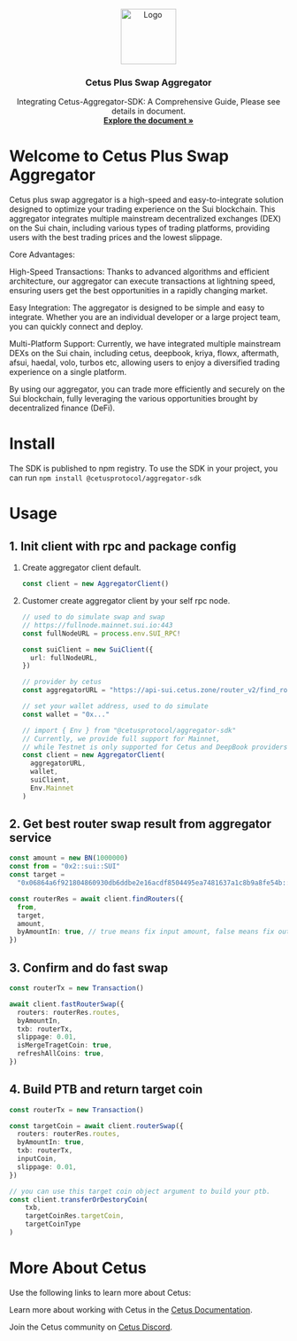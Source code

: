<!-- PROJECT LOGO -->
<br />
<div align="center">
  <a >
    <img src="https://archive.cetus.zone/assets/image/logo.png" alt="Logo" width="100" height="100">
  </a>

  <h3 align="center">Cetus Plus Swap Aggregator</h3>

  <p align="center">
    Integrating Cetus-Aggregator-SDK: A Comprehensive Guide, Please see details in document.
    <br />
    <a href="https://cetus-1.gitbook.io/cetus-developer-docs/developer/cetus-plus-aggregator"><strong>Explore the document »</strong>
    </a>
  </p>
</div>

# Welcome to Cetus Plus Swap Aggregator

Cetus plus swap aggregator is a high-speed and easy-to-integrate solution designed to optimize your trading experience on the Sui blockchain. This aggregator integrates multiple mainstream decentralized exchanges (DEX) on the Sui chain, including various types of trading platforms, providing users with the best trading prices and the lowest slippage.

Core Advantages:

High-Speed Transactions: Thanks to advanced algorithms and efficient architecture, our aggregator can execute transactions at lightning speed, ensuring users get the best opportunities in a rapidly changing market.

Easy Integration: The aggregator is designed to be simple and easy to integrate. Whether you are an individual developer or a large project team, you can quickly connect and deploy.

Multi-Platform Support: Currently, we have integrated multiple mainstream DEXs on the Sui chain, including cetus, deepbook, kriya, flowx, aftermath, afsui, haedal, volo, turbos etc, allowing users to enjoy a diversified trading experience on a single platform.

By using our aggregator, you can trade more efficiently and securely on the Sui blockchain, fully leveraging the various opportunities brought by decentralized finance (DeFi).

# Install

The SDK is published to npm registry. To use the SDK in your project, you can run `npm install @cetusprotocol/aggregator-sdk`

# Usage

## 1. Init client with rpc and package config

1. Create aggregator client default.

   ```typescript
   const client = new AggregatorClient()
   ```

2. Customer create aggregator client by your self rpc node.

   ```typescript
   // used to do simulate swap and swap
   // https://fullnode.mainnet.sui.io:443
   const fullNodeURL = process.env.SUI_RPC!

   const suiClient = new SuiClient({
     url: fullNodeURL,
   })

   // provider by cetus
   const aggregatorURL = "https://api-sui.cetus.zone/router_v2/find_routes"

   // set your wallet address, used to do simulate
   const wallet = "0x..."

   // import { Env } from "@cetusprotocol/aggregator-sdk"
   // Currently, we provide full support for Mainnet,
   // while Testnet is only supported for Cetus and DeepBook providers.
   const client = new AggregatorClient(
     aggregatorURL,
     wallet,
     suiClient,
     Env.Mainnet
   )
   ```

## 2. Get best router swap result from aggregator service

```typescript
const amount = new BN(1000000)
const from = "0x2::sui::SUI"
const target =
  "0x06864a6f921804860930db6ddbe2e16acdf8504495ea7481637a1c8b9a8fe54b::cetus::CETUS"

const routerRes = await client.findRouters({
  from,
  target,
  amount,
  byAmountIn: true, // true means fix input amount, false means fix output amount
})
```

## 3. Confirm and do fast swap

```typescript
const routerTx = new Transaction()

await client.fastRouterSwap({
  routers: routerRes.routes,
  byAmountIn,
  txb: routerTx,
  slippage: 0.01,
  isMergeTragetCoin: true,
  refreshAllCoins: true,
})
```

## 4. Build PTB and return target coin

```typescript
const routerTx = new Transaction()

const targetCoin = await client.routerSwap({
  routers: routerRes.routes,
  byAmountIn: true,
  txb: routerTx,
  inputCoin,
  slippage: 0.01,
})

// you can use this target coin object argument to build your ptb.
const client.transferOrDestoryCoin(
    txb,
    targetCoinRes.targetCoin,
    targetCoinType
)
```

# More About Cetus

Use the following links to learn more about Cetus:

Learn more about working with Cetus in the [Cetus Documentation](https://cetus-1.gitbook.io/cetus-docs).

Join the Cetus community on [Cetus Discord](https://discord.com/channels/1009749448022315008/1009751382783447072).
